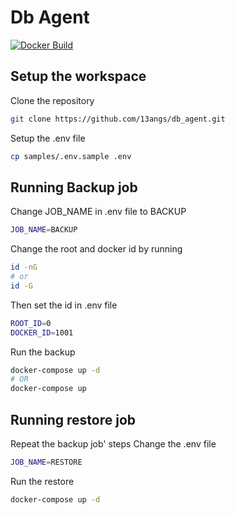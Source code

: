 # Db Agent

[![Docker Build](https://github.com/13angs/db_agent/actions/workflows/docker-build-main.yml/badge.svg)](https://github.com/13angs/db_agent/actions/workflows/docker-build-main.yml)

## Setup the workspace

Clone the repository

```bash
git clone https://github.com/13angs/db_agent.git
```

Setup the .env file

```bash
cp samples/.env.sample .env
```

## Running Backup job

Change JOB_NAME in .env file to BACKUP

```bash
JOB_NAME=BACKUP
```

Change the root and docker id by running

```bash
id -nG
# or
id -G
```

Then set the id in .env file

```bash
ROOT_ID=0
DOCKER_ID=1001
```

Run the backup

```bash
docker-compose up -d
# OR
docker-compose up
```

## Running restore job

Repeat the backup job' steps
Change the .env file

```bash
JOB_NAME=RESTORE
```

Run the restore

```bash
docker-compose up -d
```
